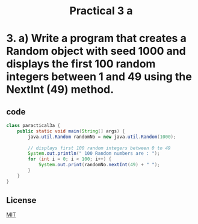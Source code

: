 <h1 align="center" style="margin-top: 0px;">
Practical 3 a 
</h1>

#	3. 	a) Write a program that creates a Random object with seed 1000 and displays the  first 100 random integers between 1 and 49 using the NextInt (49) method. 	 	

## code 

```java
class paractical3a {
    public static void main(String[] args) {
        java.util.Random randomNo = new java.util.Random(1000);
 
        // displays first 100 random integers between 0 to 49
        System.out.println(" 100 Random numbers are : ");
        for (int i = 0; i < 100; i++) {
            System.out.print(randomNo.nextInt(49) + " ");
        }
    }
}

```

## License
[MIT](https://hiren14.github.io/java_lab_050/LICENSE)